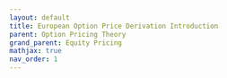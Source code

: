 ```yaml
---
layout: default
title: European Option Price Derivation Introduction
parent: Option Pricing Theory
grand_parent: Equity Pricing
mathjax: true
nav_order: 1
---
```

